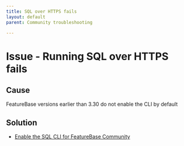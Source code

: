 ```yaml
---
title: SQL over HTTPS fails
layout: default
parent: Community troubleshooting

---
```


# Issue - Running SQL over HTTPS fails

## Cause

FeatureBase versions earlier than 3.30 do not enable the CLI by default

## Solution

* [Enable the SQL CLI for FeatureBase Community](/docs/community/com-config/com-config-sql-cli-enable)
